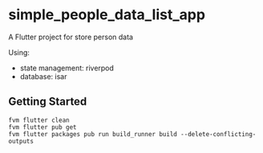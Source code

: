# simple_people_data_list_app

A Flutter project for store person data 

Using:
- state management: riverpod
- database: isar

## Getting Started

```
fvm flutter clean
fvm flutter pub get
fvm flutter packages pub run build_runner build --delete-conflicting-outputs
```
